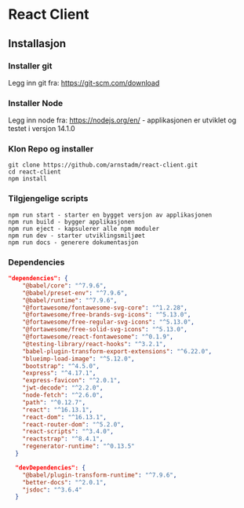 # React Client

## Installasjon

### Installer git

Legg inn git fra: https://git-scm.com/download

### Installer Node

Legg inn node fra: https://nodejs.org/en/ - applikasjonen er utviklet og testet i versjon 14.1.0

### Klon Repo og installer

```
git clone https://github.com/arnstadm/react-client.git
cd react-client
npm install
```

### Tilgjengelige scripts

```
npm run start - starter en bygget versjon av applikasjonen
npm run build - bygger applikasjonen
npm run eject - kapsulerer alle npm moduler
npm run dev - starter utviklingsmiljøet
npm run docs - generere dokumentasjon
```

### Dependencies

```json
"dependencies": {
    "@babel/core": "^7.9.6",
    "@babel/preset-env": "^7.9.6",
    "@babel/runtime": "^7.9.6",
    "@fortawesome/fontawesome-svg-core": "^1.2.28",
    "@fortawesome/free-brands-svg-icons": "^5.13.0",
    "@fortawesome/free-regular-svg-icons": "^5.13.0",
    "@fortawesome/free-solid-svg-icons": "^5.13.0",
    "@fortawesome/react-fontawesome": "^0.1.9",
    "@testing-library/react-hooks": "^3.2.1",
    "babel-plugin-transform-export-extensions": "^6.22.0",
    "blueimp-load-image": "^5.12.0",
    "bootstrap": "^4.5.0",
    "express": "^4.17.1",
    "express-favicon": "^2.0.1",
    "jwt-decode": "^2.2.0",
    "node-fetch": "^2.6.0",
    "path": "^0.12.7",
    "react": "^16.13.1",
    "react-dom": "^16.13.1",
    "react-router-dom": "^5.2.0",
    "react-scripts": "^3.4.0",
    "reactstrap": "^8.4.1",
    "regenerator-runtime": "^0.13.5"
  }
```

```json
  "devDependencies": {
    "@babel/plugin-transform-runtime": "^7.9.6",
    "better-docs": "^2.0.1",
    "jsdoc": "^3.6.4"
  }
```
